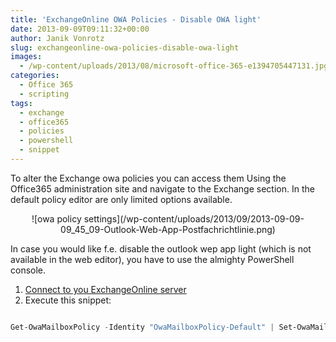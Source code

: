 ```yaml
---
title: 'ExchangeOnline OWA Policies - Disable OWA light'
date: 2013-09-09T09:11:32+00:00
author: Janik Vonrotz
slug: exchangeonline-owa-policies-disable-owa-light
images:
  - /wp-content/uploads/2013/08/microsoft-office-365-e1394705447131.jpg
categories:
  - Office 365
  - scripting
tags:
  - exchange
  - office365
  - policies
  - powershell
  - snippet
---
```

To alter the Exchange owa policies you can access them Using the Office365 administration site and navigate to the Exchange section. In the default policy editor are only limited options available.

<p style="text-align: center;">![owa policy settings](/wp-content/uploads/2013/09/2013-09-09-09_45_09-Outlook-Web-App-Postfachrichtlinie.png)</p>

<!--more-->

In case you would like f.e. disable the outlook wep app light (which is not available in the web editor), you have to use the almighty PowerShell console.

<ol>
    <li><a href="https://technet.microsoft.com/en-us/library/jj984289(v=exchg.150).aspx" target="_blank">Connect to you ExchangeOnline server</a></li>
    <li>Execute this snippet:</li>
</ol>

```powershell

Get-OwaMailboxPolicy -Identity "OwaMailboxPolicy-Default" | Set-OwaMailboxPolicy -OWALightEnabled $false

```

&nbsp;
